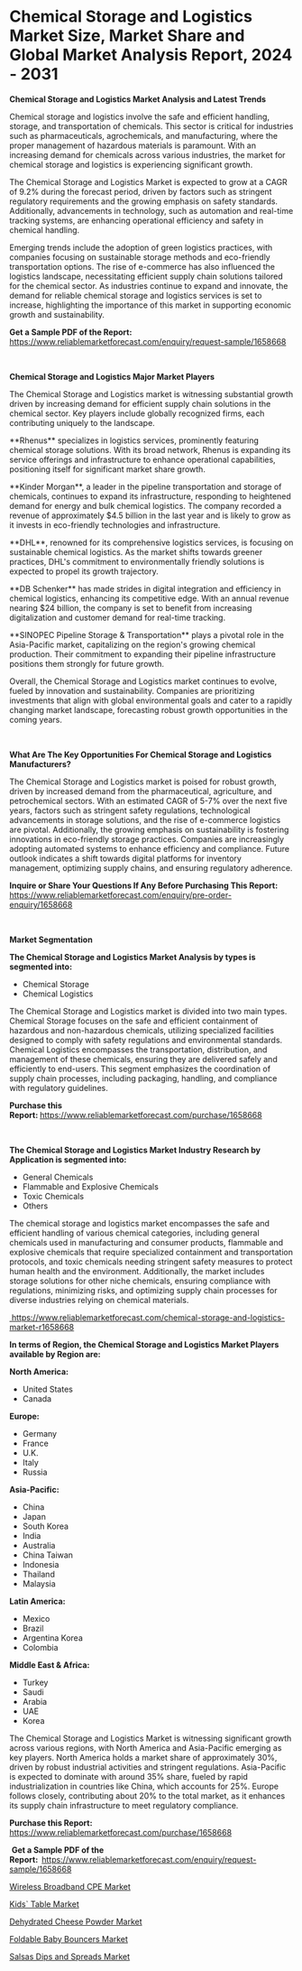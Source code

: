 <p><h1>Chemical Storage and Logistics Market Size, Market Share and Global Market Analysis Report, 2024 - 2031</h1></p><p><strong>Chemical Storage and Logistics Market Analysis and Latest Trends</strong></p>
<p><p>Chemical storage and logistics involve the safe and efficient handling, storage, and transportation of chemicals. This sector is critical for industries such as pharmaceuticals, agrochemicals, and manufacturing, where the proper management of hazardous materials is paramount. With an increasing demand for chemicals across various industries, the market for chemical storage and logistics is experiencing significant growth.</p><p>The Chemical Storage and Logistics Market is expected to grow at a CAGR of 9.2% during the forecast period, driven by factors such as stringent regulatory requirements and the growing emphasis on safety standards. Additionally, advancements in technology, such as automation and real-time tracking systems, are enhancing operational efficiency and safety in chemical handling. </p><p>Emerging trends include the adoption of green logistics practices, with companies focusing on sustainable storage methods and eco-friendly transportation options. The rise of e-commerce has also influenced the logistics landscape, necessitating efficient supply chain solutions tailored for the chemical sector. As industries continue to expand and innovate, the demand for reliable chemical storage and logistics services is set to increase, highlighting the importance of this market in supporting economic growth and sustainability.</p></p>
<p><strong>Get a Sample PDF of the Report:&nbsp;</strong> <a href="https://www.reliablemarketforecast.com/enquiry/request-sample/1658668?utm_campaign=1178&utm_medium=2&utm_source=Github&utm_content=ia&utm_term=28092024&utm_id=chemical-storage-and-logistics">https://www.reliablemarketforecast.com/enquiry/request-sample/1658668</a></p>
<p>&nbsp;</p>
<p><strong>Chemical Storage and Logistics Major Market Players</strong></p>
<p><p>The Chemical Storage and Logistics market is witnessing substantial growth driven by increasing demand for efficient supply chain solutions in the chemical sector. Key players include globally recognized firms, each contributing uniquely to the landscape.</p><p>**Rhenus** specializes in logistics services, prominently featuring chemical storage solutions. With its broad network, Rhenus is expanding its service offerings and infrastructure to enhance operational capabilities, positioning itself for significant market share growth.</p><p>**Kinder Morgan**, a leader in the pipeline transportation and storage of chemicals, continues to expand its infrastructure, responding to heightened demand for energy and bulk chemical logistics. The company recorded a revenue of approximately $4.5 billion in the last year and is likely to grow as it invests in eco-friendly technologies and infrastructure.</p><p>**DHL**, renowned for its comprehensive logistics services, is focusing on sustainable chemical logistics. As the market shifts towards greener practices, DHL's commitment to environmentally friendly solutions is expected to propel its growth trajectory.</p><p>**DB Schenker** has made strides in digital integration and efficiency in chemical logistics, enhancing its competitive edge. With an annual revenue nearing $24 billion, the company is set to benefit from increasing digitalization and customer demand for real-time tracking.</p><p>**SINOPEC Pipeline Storage & Transportation** plays a pivotal role in the Asia-Pacific market, capitalizing on the region's growing chemical production. Their commitment to expanding their pipeline infrastructure positions them strongly for future growth.</p><p>Overall, the Chemical Storage and Logistics market continues to evolve, fueled by innovation and sustainability. Companies are prioritizing investments that align with global environmental goals and cater to a rapidly changing market landscape, forecasting robust growth opportunities in the coming years.</p></p>
<p>&nbsp;</p>
<p><strong>What Are The Key Opportunities For Chemical Storage and Logistics Manufacturers?</strong></p>
<p><p>The Chemical Storage and Logistics market is poised for robust growth, driven by increased demand from the pharmaceutical, agriculture, and petrochemical sectors. With an estimated CAGR of 5-7% over the next five years, factors such as stringent safety regulations, technological advancements in storage solutions, and the rise of e-commerce logistics are pivotal. Additionally, the growing emphasis on sustainability is fostering innovations in eco-friendly storage practices. Companies are increasingly adopting automated systems to enhance efficiency and compliance. Future outlook indicates a shift towards digital platforms for inventory management, optimizing supply chains, and ensuring regulatory adherence.</p></p>
<p><strong>Inquire or Share Your Questions If Any Before Purchasing This Report:</strong> <a href="https://www.reliablemarketforecast.com/enquiry/pre-order-enquiry/1658668?utm_campaign=1178&utm_medium=2&utm_source=Github&utm_content=ia&utm_term=28092024&utm_id=chemical-storage-and-logistics">https://www.reliablemarketforecast.com/enquiry/pre-order-enquiry/1658668</a></p>
<p>&nbsp;</p>
<p><strong>Market Segmentation</strong></p>
<p><strong>The Chemical Storage and Logistics Market Analysis by types is segmented into:</strong></p>
<p><ul><li>Chemical Storage</li><li>Chemical Logistics</li></ul></p>
<p><p>The Chemical Storage and Logistics market is divided into two main types. Chemical Storage focuses on the safe and efficient containment of hazardous and non-hazardous chemicals, utilizing specialized facilities designed to comply with safety regulations and environmental standards. Chemical Logistics encompasses the transportation, distribution, and management of these chemicals, ensuring they are delivered safely and efficiently to end-users. This segment emphasizes the coordination of supply chain processes, including packaging, handling, and compliance with regulatory guidelines.</p></p>
<p><strong>Purchase this Report:&nbsp;</strong><a href="https://www.reliablemarketforecast.com/purchase/1658668?utm_campaign=1178&utm_medium=2&utm_source=Github&utm_content=ia&utm_term=28092024&utm_id=chemical-storage-and-logistics">https://www.reliablemarketforecast.com/purchase/1658668</a></p>
<p>&nbsp;</p>
<p><strong>The Chemical Storage and Logistics Market Industry Research by Application is segmented into:</strong></p>
<p><ul><li>General Chemicals</li><li>Flammable and Explosive Chemicals</li><li>Toxic Chemicals</li><li>Others</li></ul></p>
<p><p>The chemical storage and logistics market encompasses the safe and efficient handling of various chemical categories, including general chemicals used in manufacturing and consumer products, flammable and explosive chemicals that require specialized containment and transportation protocols, and toxic chemicals needing stringent safety measures to protect human health and the environment. Additionally, the market includes storage solutions for other niche chemicals, ensuring compliance with regulations, minimizing risks, and optimizing supply chain processes for diverse industries relying on chemical materials.</p></p>
<p><a href="https://www.reliablemarketforecast.com/chemical-storage-and-logistics-market-r1658668?utm_campaign=1178&utm_medium=2&utm_source=Github&utm_content=ia&utm_term=28092024&utm_id=chemical-storage-and-logistics">&nbsp;https://www.reliablemarketforecast.com/chemical-storage-and-logistics-market-r1658668</a></p>
<p><strong>In terms of Region, the Chemical Storage and Logistics Market Players available by Region are:</strong></p>
<p>
    <p> <strong> North America: </strong>
        <ul>
            <li>United States</li>
            <li>Canada</li>
        </ul>
        </p> 
    <p> <strong> Europe: </strong>
        <ul>
            <li>Germany</li>
            <li>France</li>
            <li>U.K.</li>
            <li>Italy</li>
            <li>Russia</li>
        </ul>
        </p> 
    <p> <strong> Asia-Pacific: </strong>
        <ul>
            <li>China</li>
            <li>Japan</li>
            <li>South Korea</li>
            <li>India</li>
            <li>Australia</li>
            <li>China Taiwan</li>
            <li>Indonesia</li>
            <li>Thailand</li>
            <li>Malaysia</li>
        </ul>
        </p> 
    <p> <strong> Latin America: </strong>
        <ul>
            <li>Mexico</li>
            <li>Brazil</li>
            <li>Argentina Korea</li>
            <li>Colombia</li>
        </ul>
        </p> 
    <p> <strong> Middle East & Africa: </strong>
        <ul>
            <li>Turkey</li>
            <li>Saudi</li>
            <li>Arabia</li>
            <li>UAE</li>
            <li>Korea</li>
        </ul>
    </p>
    </p>
<p><p>The Chemical Storage and Logistics Market is witnessing significant growth across various regions, with North America and Asia-Pacific emerging as key players. North America holds a market share of approximately 30%, driven by robust industrial activities and stringent regulations. Asia-Pacific is expected to dominate with around 35% share, fueled by rapid industrialization in countries like China, which accounts for 25%. Europe follows closely, contributing about 20% to the total market, as it enhances its supply chain infrastructure to meet regulatory compliance.</p></p>
<p><strong>Purchase this Report: </strong><a href="https://www.reliablemarketforecast.com/purchase/1658668?utm_campaign=1178&utm_medium=2&utm_source=Github&utm_content=ia&utm_term=28092024&utm_id=chemical-storage-and-logistics">https://www.reliablemarketforecast.com/purchase/1658668</a></p>
<p>&nbsp;<strong>Get a Sample PDF of the Report:&nbsp;&nbsp;</strong><a href="https://www.reliablemarketforecast.com/enquiry/request-sample/1658668?utm_campaign=1178&utm_medium=2&utm_source=Github&utm_content=ia&utm_term=28092024&utm_id=chemical-storage-and-logistics">https://www.reliablemarketforecast.com/enquiry/request-sample/1658668</a></p>
<p><strong></strong></p>
<p><p><a href="https://www.linkedin.com/pulse/market-trends-global-wireless-broadband-cpe-forecast-crxbc?trackingId=Irmg1PQpR%2BapQRIqb17EDA%3D%3D&utm_campaign=1178&utm_medium=2&utm_source=Github&utm_content=ia&utm_term=28092024&utm_id=chemical-storage-and-logistics">Wireless Broadband CPE Market</a></p><p><a href="https://issuu.com/reportprime-2/docs/kids-table-market-size-2030.pptx_278681c81cab62?utm_campaign=1178&utm_medium=2&utm_source=Github&utm_content=ia&utm_term=28092024&utm_id=chemical-storage-and-logistics">Kids` Table Market</a></p><p><a href="https://www.linkedin.com/pulse/strategic-insights-global-dehydrated-cheese-powder-market-qu6xf?trackingId=Zi61zqkqTd2SdBEkQrSODg%3D%3D&utm_campaign=1178&utm_medium=2&utm_source=Github&utm_content=ia&utm_term=28092024&utm_id=chemical-storage-and-logistics">Dehydrated Cheese Powder Market</a></p><p><a href="https://issuu.com/reportprime-2/docs/foldable-baby-bouncers-market-size-_8ed2bb9ed36ce0?utm_campaign=1178&utm_medium=2&utm_source=Github&utm_content=ia&utm_term=28092024&utm_id=chemical-storage-and-logistics">Foldable Baby Bouncers Market</a></p><p><a href="https://www.linkedin.com/pulse/future-insights-salsas-dips-spreads-market-trends-regional-dykhf?trackingId=URcVn1cSRT2O9q2f3gw%2FyA%3D%3D&utm_campaign=1178&utm_medium=2&utm_source=Github&utm_content=ia&utm_term=28092024&utm_id=chemical-storage-and-logistics">Salsas Dips and Spreads Market</a></p></p>